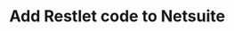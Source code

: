 # Add Restlet code to Netsuite

<figure><img src="../../.gitbook/assets/_D__pcm_payme_Help20suite20to20invoice%20pdf.html.png" alt=""><figcaption></figcaption></figure>
